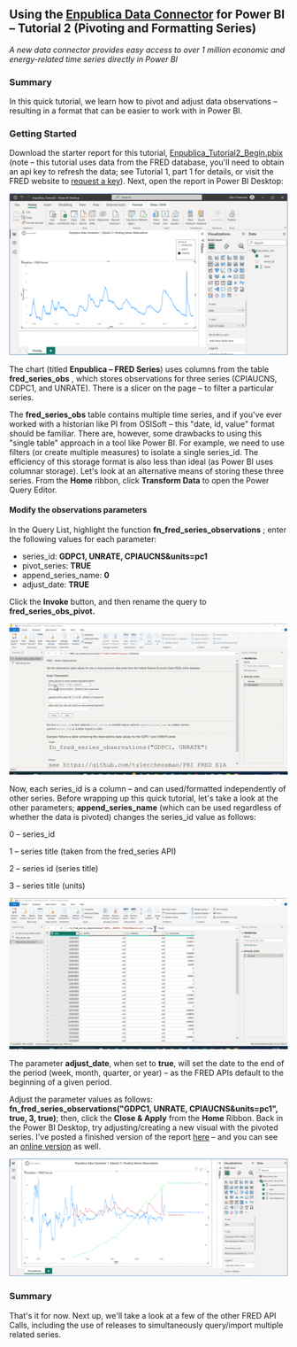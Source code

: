 ## Using the [Enpublica Data Connector](https://github.com/tylerchessman/PBI_FRED_EIA) for Power BI – Tutorial 2 (Pivoting and Formatting Series)

_A new data connector provides easy access to over 1 million economic and energy-related time series directly in Power BI_

### Summary

In this quick tutorial, we learn how to pivot and adjust data observations – resulting in a format that can be easier to work with in Power BI.

### Getting Started

Download the starter report for this tutorial, [Enpublica_Tutorial2_Begin.pbix](https://github.com/tylerchessman/PBI_FRED_EIA/raw/main/Tutorials/2/Enpublica_Tutorial2_Begin.pbix) (note – this tutorial uses data from the FRED database, you'll need to obtain an api key to refresh the data; see Tutorial 1, part 1 for details, or visit the FRED website to [request a key](https://fred.stlouisfed.org/docs/api/api_key.html)). Next, open the report in Power BI Desktop:

![](./images/Picture1.png)

The chart (titled **Enpublica – FRED Series**) uses columns from the table **fred\_series\_obs** , which stores observations for three series (CPIAUCNS, CDPC1, and UNRATE). There is a slicer on the page – to filter a particular series.

The **fred\_series\_obs** table contains multiple time series, and if you've ever worked with a historian like PI from OSISoft – this "date, id, value" format should be familiar. There are, however, some drawbacks to using this "single table" approach in a tool like Power BI. For example, we need to use filters (or create multiple measures) to isolate a single series\_id. The efficiency of this storage format is also less than ideal (as Power BI uses columnar storage). Let's look at an alternative means of storing these three series. From the **Home** ribbon, click **Transform Data** to open the Power Query Editor.

####

#### Modify the observations parameters

In the Query List, highlight the function **fn\_fred\_series\_observations** ; enter the following values for each parameter:

- series\_id: **GDPC1, UNRATE, CPIAUCNS&units=pc1**
- pivot\_series: **TRUE**
- append\_series\_name: **0**
- adjust\_date: **TRUE**

Click the **Invoke** button, and then rename the query to **fred\_series\_obs\_pivot.**

![](./images/PivotSeriesEg.gif)

Now, each series\_id is a column – and can used/formatted independently of other series. Before wrapping up this quick tutorial, let's take a look at the other parameters; **append\_series\_name** (which can be used regardless of whether the data is pivoted) changes the series\_id value as follows:

0 – series\_id

1 – series title (taken from the fred\_series API)

2 – series id (series title)

3 – series title (units)

![](./images/append_series_options.gif)

The parameter **adjust\_date**, when set to **true**, will set the date to the end of the period (week, month, quarter, or year) – as the FRED APIs default to the beginning of a given period.

Adjust the parameter values as follows: **fn_fred_series_observations("GDPC1, UNRATE, CPIAUCNS&units=pc1", true, 3, true)**; then, click the **Close & Apply** from the **Home** Ribbon. Back in the Power BI Desktop, try adjusting/creating a new visual with the pivoted series. I've posted a finished version of the report [here](https://github.com/tylerchessman/PBI_FRED_EIA/raw/main/Tutorials/2/Enpublica_Tutorial2_Finish.pbix) – and you can see an [online version](https://app.powerbi.com/view?r=eyJrIjoiYWU2NDkyNDctYWMzNC00N2JhLTg4MzItMzMxYzg5Y2JiMmIzIiwidCI6IjRmY2YxMGM2LWVjODEtNDhkYy1iNzZjLTJjM2Q2MDAxN2M1YSIsImMiOjZ9) as well.

![](./images/Picture2.png)

### Summary

That's it for now. Next up, we'll take a look at a few of the other FRED API Calls, including the use of releases to simultaneously query/import multiple related series.
